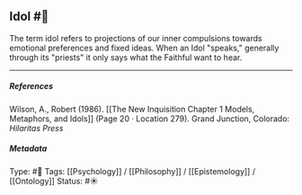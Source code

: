 ## Idol  #🧠

The term idol refers to projections of our inner compulsions towards emotional preferences and fixed ideas. When an Idol "speaks," generally through its "priests" it only says what the Faithful want to hear.

___

##### References

Wilson, A., Robert (1986). [[The New Inquisition Chapter 1 Models, Metaphors, and Idols]] (Page 20 · Location 279). Grand Junction, Colorado: _Hilaritas Press_

##### Metadata

Type: #🔴 
Tags: [[Psychology]] / [[Philosophy]] / [[Epistemology]] / [[Ontology]] 
Status: #☀️ 